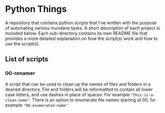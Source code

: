 # Python Things

A repository that contains python scripts that I've written with the purpose of automating various mundane tasks. A short description of each project is included below.  Each sub-directory contains its own README file that provides a more detailed explanation on how the script(s) work and how to use the script(s).

## List of scripts

### 00-renamer

A script that can be used to clean up the names of files and folders in a desired directory.  File and folders will be reformatted to contain all lower case letters, and use dashes in place of spaces. For example:`"this-is-a-clean-name"`. There is an option to enumerate file names starting at 00, for example `"00-enumerated-name"`
